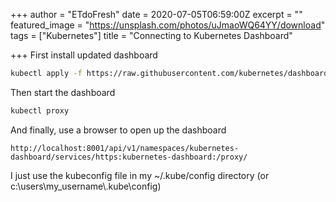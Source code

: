 +++
author = "ETdoFresh"
date = 2020-07-05T06:59:00Z
excerpt = ""
featured_image = "https://unsplash.com/photos/uJmaoWQ64YY/download"
tags = ["Kubernetes"]
title = "Connecting to Kubernetes Dashboard"

+++
First install updated dashboard

``` sh
kubectl apply -f https://raw.githubusercontent.com/kubernetes/dashboard/v2.0.0/aio/deploy/recommended.yaml
```

Then start the dashboard

``` sh
kubectl proxy
```

And finally, use a browser to open up the dashboard

``` http
http://localhost:8001/api/v1/namespaces/kubernetes-dashboard/services/https:kubernetes-dashboard:/proxy/
```

I just use the kubeconfig file in my ~/.kube/config directory (or c:\users\my_username\\.kube\config)